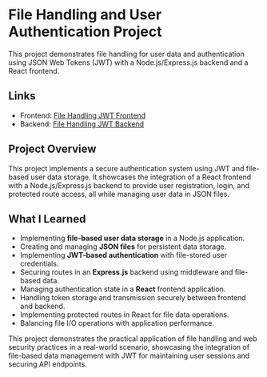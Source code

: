 # File Handling and User Authentication Project

This project demonstrates file handling for user data and authentication using JSON Web Tokens (JWT) with a Node.js/Express.js backend and a React frontend.

## Links

- Frontend: [File Handling JWT Frontend]()
- Backend: [File Handling JWT Backend]()

## Project Overview

This project implements a secure authentication system using JWT and file-based user data storage. It showcases the integration of a React frontend with a Node.js/Express.js backend to provide user registration, login, and protected route access, all while managing user data in JSON files.

## What I Learned

- Implementing **file-based user data storage** in a Node.js application.
- Creating and managing **JSON files** for persistent data storage.
- Implementing **JWT-based authentication** with file-stored user credentials.
- Securing routes in an **Express.js** backend using middleware and file-based data.
- Managing authentication state in a **React** frontend application.
- Handling token storage and transmission securely between frontend and backend.
- Implementing protected routes in React for file data operations.
- Balancing file I/O operations with application performance.

This project demonstrates the practical application of file handling and web security practices in a real-world scenario, showcasing the integration of file-based data management with JWT for maintaining user sessions and securing API endpoints.